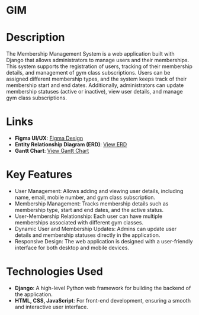 # GIM

# Description
The Membership Management System is a web application built with Django that allows administrators to manage users and their memberships. This system supports the registration of users, tracking of their membership details, and management of gym class subscriptions. Users can be assigned different membership types, and the system keeps track of their membership start and end dates. Additionally, administrators can update membership statuses (active or inactive), view user details, and manage gym class subscriptions.

# Links
- **Figma UI/UX**: [Figma Design](https://www.figma.com/design/vasctcpZrMjBhusc0ZcXgd/GMMYS-UI%2FUX?node-id=0-1&t=7iQ5nbq7QesXEvrQ-1)
- **Entity Relationship Diagram (ERD)**: [View ERD](https://drive.google.com/file/d/1dy-xeEKZtHsnG8stu4BsWxdPTAubW09s/view?usp=sharing)
- **Gantt Chart**: [View Gantt Chart](https://drive.google.com/file/d/1dy-xeEKZtHsnG8stu4BsWxdPTAubW09s/view?usp=sharing)

# Key Features
- User Management: Allows adding and viewing user details, including name, email, mobile number, and gym class subscription.
- Membership Management: Tracks membership details such as membership type, start and end dates, and the active status.
- User-Membership Relationship: Each user can have multiple memberships associated with different gym classes.
- Dynamic User and Membership Updates: Admins can update user details and membership statuses directly in the application.
- Responsive Design: The web application is designed with a user-friendly interface for both desktop and mobile devices.

# Technologies Used
- **Django**: A high-level Python web framework for building the backend of the application.
- **HTML, CSS, JavaScript**: For front-end development, ensuring a smooth and interactive user interface.
